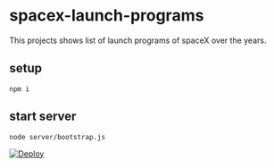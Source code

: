 # spacex-launch-programs
This projects shows list of launch programs of spaceX over the years.

## setup

```
npm i
```

## start server

```
node server/bootstrap.js
```

[![Deploy](https://www.herokucdn.com/deploy/button.png)](https://heroku.com/deploy?template=https://github.com/skdhanjal/spacex-launch-programs)
